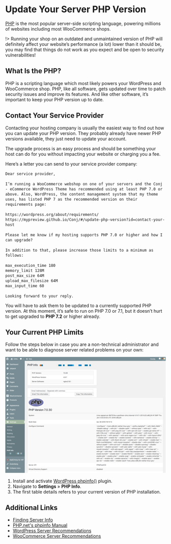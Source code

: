# Update Your Server PHP Version

[PHP](http://www.php.net/) is the most popular server-side scripting language, powering millions of websites including most WooCommerce shops.

!> Running your shop on an outdated and unmaintained version of PHP will definitely affect your website’s performance (a lot) lower than it should be, you may find that things do not work as you expect and be open to security vulnerabilities!

## What Is the PHP?

PHP is a scripting language which most likely powers your WordPress and WooCommerce shop. PHP, like all software, gets updated over time to patch security issues and improve its features. And like other software, it’s important to keep your PHP version up to date.

## Contact Your Service Provider

Contacting your hosting company is usually the easiest way to find out how you can update your PHP version. They probably already have newer PHP versions available, they just need to update your account.

The upgrade process is an easy process and should be something your host can do for you without impacting your website or charging you a fee.

Here’s a letter you can send to your service provider company:

```
Dear service provider,

I’m running a WooCommerce webshop on one of your servers and the Conj - eCommerce WordPress Theme has recommended using at least PHP 7.0 or above. Also, WordPress, the content management system that my theme uses, has listed PHP 7 as the recommended version on their requirements page:

https://wordpress.org/about/requirements/
https://mypreview.github.io/Conj/#/update-php-version?id=contact-your-host

Please let me know if my hosting supports PHP 7.0 or higher and how I can upgrade?

In addition to that, please increase those limits to a minimum as follows:

max_execution_time 180
memory_limit 128M
post_max_size 64M
upload_max_filesize 64M
max_input_time 60

Looking forward to your reply.
```

You will have to ask them to be updated to a currently supported PHP version. At this moment, it’s safe to run on PHP 7.0 or 7.1, but it doesn’t hurt to get upgraded to **PHP 7.2** or higher already.

## Your Current PHP Limits

Follow the steps below in case you are a non-technical administrator and want to be able to diagnose server related problems on your own:

![Update Your Server PHP Version](img/update-server-php-version.png)

1. Install and activate [WordPress phpinfo()](https://wordpress.org/plugins/wordpress-php-info/) plugin.
2. Navigate to **Settings** » **PHP Info**.
3. The first table details refers to your current version of PHP installation.

## Additional Links

* [Finding Server Info](https://codex.wordpress.org/Finding_Server_Info)
* [PHP.net's phpinfo Manual](http://us3.php.net/phpinfo)
* [WordPress Server Recommendations](https://wordpress.org/about/requirements)
* [WooCommerce Server Recommendations](https://docs.woocommerce.com/document/server-requirements)
